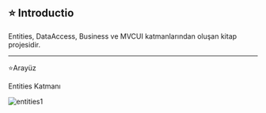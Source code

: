 ⭐ Introductio
---------------------------------------------------------------------------------------------------------------------------------

Entities, DataAccess, Business ve MVCUI katmanlarından oluşan kitap projesidir.

---------------------------------------------------------------------------------------------------------------------------------
⭐Arayüz

Entities Katmanı 

![entities1](https://user-images.githubusercontent.com/69785776/147384077-93c649a8-b22e-4a62-b25a-d59c1336c2f3.png)

